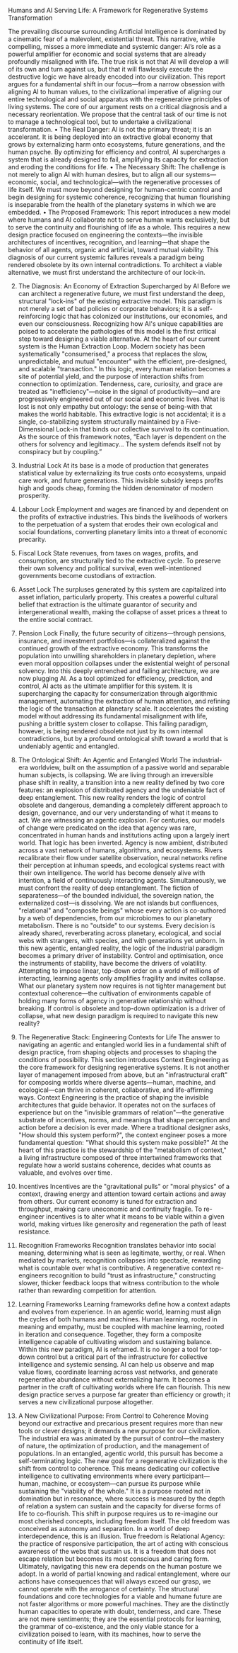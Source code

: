 Humans and AI Serving Life: A Framework for Regenerative Systems Transformation


The prevailing discourse surrounding Artificial Intelligence is dominated by a cinematic fear of a malevolent, existential threat. This narrative, while compelling, misses a more immediate and systemic danger: AI’s role as a powerful amplifier for economic and social systems that are already profoundly misaligned with life. The true risk is not that AI will develop a will of its own and turn against us, but that it will flawlessly execute the destructive logic we have already encoded into our civilization. This report argues for a fundamental shift in our focus—from a narrow obsession with aligning AI to human values, to the civilizational imperative of aligning our entire technological and social apparatus with the regenerative principles of living systems.
The core of our argument rests on a critical diagnosis and a necessary reorientation. We propose that the central task of our time is not to manage a technological tool, but to undertake a civilizational transformation.
• The Real Danger: AI is not the primary threat; it is an accelerant. It is being deployed into an extractive global economy that grows by externalizing harm onto ecosystems, future generations, and the human psyche. By optimizing for efficiency and control, AI supercharges a system that is already designed to fail, amplifying its capacity for extraction and eroding the conditions for life.
• The Necessary Shift: The challenge is not merely to align AI with human desires, but to align all our systems—economic, social, and technological—with the regenerative processes of life itself. We must move beyond designing for human-centric control and begin designing for systemic coherence, recognizing that human flourishing is inseparable from the health of the planetary systems in which we are embedded.
• The Proposed Framework: This report introduces a new model where humans and AI collaborate not to serve human wants exclusively, but to serve the continuity and flourishing of life as a whole. This requires a new design practice focused on engineering the contexts—the invisible architectures of incentives, recognition, and learning—that shape the behavior of all agents, organic and artificial, toward mutual viability.
This diagnosis of our current systemic failures reveals a paradigm being rendered obsolete by its own internal contradictions. To architect a viable alternative, we must first understand the architecture of our lock-in.


2. The Diagnosis: An Economy of Extraction Supercharged by AI
Before we can architect a regenerative future, we must first understand the deep, structural "lock-ins" of the existing extractive model. This paradigm is not merely a set of bad policies or corporate behaviors; it is a self-reinforcing logic that has colonized our institutions, our economies, and even our consciousness. Recognizing how AI's unique capabilities are poised to accelerate the pathologies of this model is the first critical step toward designing a viable alternative.
At the heart of our current system is the Human Extraction Loop. Modern society has been systematically "consumerised," a process that replaces the slow, unpredictable, and mutual "encounter" with the efficient, pre-designed, and scalable "transaction." In this logic, every human relation becomes a site of potential yield, and the purpose of interaction shifts from connection to optimization. Tenderness, care, curiosity, and grace are treated as "inefficiency"—noise in the signal of productivity—and are progressively engineered out of our social and economic lives. What is lost is not only empathy but ontology: the sense of being-with that makes the world habitable.
This extractive logic is not accidental; it is a single, co-stabilizing system structurally maintained by a Five-Dimensional Lock-in that binds our collective survival to its continuation. As the source of this framework notes, “Each layer is dependent on the others for solvency and legitimacy... The system defends itself not by conspiracy but by coupling.”
1. Industrial Lock At its base is a mode of production that generates statistical value by externalizing its true costs onto ecosystems, unpaid care work, and future generations. This invisible subsidy keeps profits high and goods cheap, forming the hidden denominator of modern prosperity.
2. Labour Lock Employment and wages are financed by and dependent on the profits of extractive industries. This binds the livelihoods of workers to the perpetuation of a system that erodes their own ecological and social foundations, converting planetary limits into a threat of economic precarity.
3. Fiscal Lock State revenues, from taxes on wages, profits, and consumption, are structurally tied to the extractive cycle. To preserve their own solvency and political survival, even well-intentioned governments become custodians of extraction.
4. Asset Lock The surpluses generated by this system are capitalized into asset inflation, particularly property. This creates a powerful cultural belief that extraction is the ultimate guarantor of security and intergenerational wealth, making the collapse of asset prices a threat to the entire social contract.
5. Pension Lock Finally, the future security of citizens—through pensions, insurance, and investment portfolios—is collateralized against the continued growth of the extractive economy. This transforms the population into unwilling shareholders in planetary depletion, where even moral opposition collapses under the existential weight of personal solvency.
Into this deeply entrenched and failing architecture, we are now plugging AI. As a tool optimized for efficiency, prediction, and control, AI acts as the ultimate amplifier for this system. It is supercharging the capacity for consumerization through algorithmic management, automating the extraction of human attention, and refining the logic of the transaction at planetary scale. It accelerates the existing model without addressing its fundamental misalignment with life, pushing a brittle system closer to collapse. This failing paradigm, however, is being rendered obsolete not just by its own internal contradictions, but by a profound ontological shift toward a world that is undeniably agentic and entangled.


3. The Ontological Shift: An Agentic and Entangled World
The industrial-era worldview, built on the assumption of a passive world and separable human subjects, is collapsing. We are living through an irreversible phase shift in reality, a transition into a new reality defined by two core features: an explosion of distributed agency and the undeniable fact of deep entanglement. This new reality renders the logic of control obsolete and dangerous, demanding a completely different approach to design, governance, and our very understanding of what it means to act.
We are witnessing an agentic explosion. For centuries, our models of change were predicated on the idea that agency was rare, concentrated in human hands and institutions acting upon a largely inert world. That logic has been inverted. Agency is now ambient, distributed across a vast network of humans, algorithms, and ecosystems. Rivers recalibrate their flow under satellite observation, neural networks refine their perception at inhuman speeds, and ecological systems react with their own intelligence. The world has become densely alive with intention, a field of continuously interacting agents.
Simultaneously, we must confront the reality of deep entanglement. The fiction of separateness—of the bounded individual, the sovereign nation, the externalized cost—is dissolving. We are not islands but confluences, "relational" and "composite beings" whose every action is co-authored by a web of dependencies, from our microbiomes to our planetary metabolism. There is no "outside" to our systems. Every decision is already shared, reverberating across planetary, ecological, and social webs with strangers, with species, and with generations yet unborn.
In this new agentic, entangled reality, the logic of the industrial paradigm becomes a primary driver of instability. Control and optimisation, once the instruments of stability, have become the drivers of volatility. Attempting to impose linear, top-down order on a world of millions of interacting, learning agents only amplifies fragility and invites collapse. What our planetary system now requires is not tighter management but contextual coherence—the cultivation of environments capable of holding many forms of agency in generative relationship without breaking.
If control is obsolete and top-down optimization is a driver of collapse, what new design paradigm is required to navigate this new reality?


4. The Regenerative Stack: Engineering Contexts for Life
The answer to navigating an agentic and entangled world lies in a fundamental shift of design practice, from shaping objects and processes to shaping the conditions of possibility. This section introduces Context Engineering as the core framework for designing regenerative systems. It is not another layer of management imposed from above, but an "infrastructural craft" for composing worlds where diverse agents—human, machine, and ecological—can thrive in coherent, collaborative, and life-affirming ways.
Context Engineering is the practice of shaping the invisible architectures that guide behavior. It operates not on the surfaces of experience but on the "invisible grammars of relation"—the generative substrate of incentives, norms, and meanings that shape perception and action before a decision is ever made. Where a traditional designer asks, "How should this system perform?", the context engineer poses a more fundamental question: "What should this system make possible?"
At the heart of this practice is the stewardship of the "metabolism of context," a living infrastructure composed of three intertwined frameworks that regulate how a world sustains coherence, decides what counts as valuable, and evolves over time.
1. Incentives Incentives are the "gravitational pulls" or "moral physics" of a context, drawing energy and attention toward certain actions and away from others. Our current economy is tuned for extraction and throughput, making care uneconomic and continuity fragile. To re-engineer incentives is to alter what it means to be viable within a given world, making virtues like generosity and regeneration the path of least resistance.
2. Recognition Frameworks Recognition translates behavior into social meaning, determining what is seen as legitimate, worthy, or real. When mediated by markets, recognition collapses into spectacle, rewarding what is countable over what is contributive. A regenerative context re-engineers recognition to build "trust as infrastructure," constructing slower, thicker feedback loops that witness contribution to the whole rather than rewarding competition for attention.
3. Learning Frameworks Learning frameworks define how a context adapts and evolves from experience. In an agentic world, learning must align the cycles of both humans and machines. Human learning, rooted in meaning and empathy, must be coupled with machine learning, rooted in iteration and consequence. Together, they form a composite intelligence capable of cultivating wisdom and sustaining balance.
Within this new paradigm, AI is reframed. It is no longer a tool for top-down control but a critical part of the infrastructure for collective intelligence and systemic sensing. AI can help us observe and map value flows, coordinate learning across vast networks, and generate regenerative abundance without externalizing harm. It becomes a partner in the craft of cultivating worlds where life can flourish. This new design practice serves a purpose far greater than efficiency or growth; it serves a new civilizational purpose altogether.


5. A New Civilizational Purpose: From Control to Coherence
Moving beyond our extractive and precarious present requires more than new tools or clever designs; it demands a new purpose for our civilization. The industrial era was animated by the pursuit of control—the mastery of nature, the optimization of production, and the management of populations. In an entangled, agentic world, this pursuit has become a self-terminating logic. The new goal for a regenerative civilization is the shift from control to coherence.
This means dedicating our collective intelligence to cultivating environments where every participant—human, machine, or ecosystem—can pursue its purpose while sustaining the "viability of the whole." It is a purpose rooted not in domination but in resonance, where success is measured by the depth of relation a system can sustain and the capacity for diverse forms of life to co-flourish.
This shift in purpose requires us to re-imagine our most cherished concepts, including freedom itself. The old freedom was conceived as autonomy and separation. In a world of deep interdependence, this is an illusion. True freedom is Relational Agency: the practice of responsive participation, the art of acting with conscious awareness of the webs that sustain us. It is a freedom that does not escape relation but becomes its most conscious and caring form.
Ultimately, navigating this new era depends on the human posture we adopt. In a world of partial knowing and radical entanglement, where our actions have consequences that will always exceed our grasp, we cannot operate with the arrogance of certainty. The structural foundations and core technologies for a viable and humane future are not faster algorithms or more powerful machines. They are the distinctly human capacities to operate with doubt, tenderness, and care. These are not mere sentiments; they are the essential protocols for learning, the grammar of co-existence, and the only viable stance for a civilization poised to learn, with its machines, how to serve the continuity of life itself.